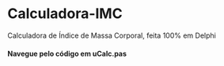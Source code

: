 # Calculadora-IMC
Calculadora de Índice de Massa Corporal, feita 100% em Delphi

#### Navegue pelo código em uCalc.pas


